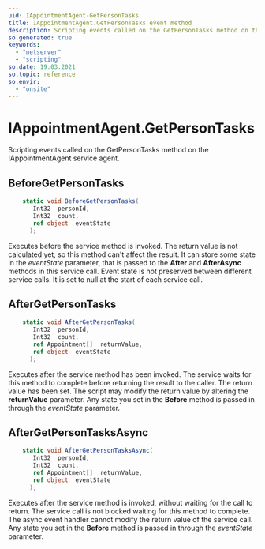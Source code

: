 ```yaml
---
uid: IAppointmentAgent-GetPersonTasks
title: IAppointmentAgent.GetPersonTasks event method
description: Scripting events called on the GetPersonTasks method on the IAppointmentAgent service agent.
so.generated: true
keywords:
  - "netserver"
  - "scripting"
so.date: 19.03.2021
so.topic: reference
so.envir:
  - "onsite"
---
```

# IAppointmentAgent.GetPersonTasks

Scripting events called on the <see cref='M:SuperOffice.CRM.Services.IAppointmentAgent.GetPersonTasks'>GetPersonTasks</see> method on the <see cref='IAppointmentAgent'>IAppointmentAgent</see>  service agent.

## BeforeGetPersonTasks
```cs
    static void BeforeGetPersonTasks(
       Int32  personId,
       Int32  count,
       ref object  eventState
      );
```
Executes before the service method is invoked.
The return value is not calculated yet, so this method can't affect the result.
It can store some state in the *eventState* parameter, that is passed to the **After** and **AfterAsync** methods in this service call.
Event state is not preserved between different service calls. It is set to null at the start of each service call.
## AfterGetPersonTasks
```cs
    static void AfterGetPersonTasks(
       Int32  personId,
       Int32  count,
       ref Appointment[]  returnValue,
       ref object  eventState
      );
```
Executes after the service method has been invoked. The service waits for this method to complete before returning the result to the caller.
The return value has been set. The script may modify the return value by altering the **returnValue** parameter.
Any state you set in the **Before** method is passed in through the *eventState* parameter.
## AfterGetPersonTasksAsync
```cs
    static void AfterGetPersonTasksAsync(
       Int32  personId,
       Int32  count,
       ref Appointment[]  returnValue,
       ref object  eventState
      );
```
Executes after the service method is invoked, without waiting for the call to return.
The service call is not blocked waiting for this method to complete.
The async event handler cannot modify the return value of the service call.
Any state you set in the **Before** method is passed in through the *eventState* parameter.

